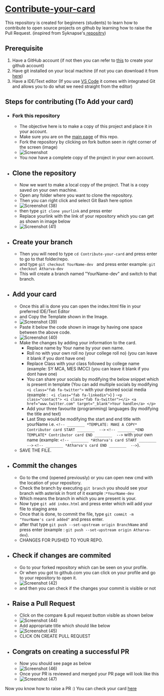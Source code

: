 # [Contribute-your-card](https://mes-s-imcc-pune.github.io/Contribute-your-card/)
This repository is created for beginners (students) to learn how to contribute to open source projects on github by learning how to raise the Pull Request. (inspired from Syknapse's[ repositry](https://github.com/Syknapse))

## Prerequisite

1. Have a GitHub account (if not then you can refer to [this](https://dev.to/iatharva/how-to-create-github-account-for-beginners-52k8) to create your github account)
2. Have git installed on your local machine (if not you can download it from [here](https://git-scm.com/downloads))
3. Have a IDE/Text editor (If you use [VS Code](https://code.visualstudio.com/ 'Visual Studio Code website') it comes with integrated Git and allows you to do what we need straight from the editor)

## Steps for contributing (To Add your card)

- ### Fork this repository
  - The objective here is to make a copy of this project and place it in your account.
  - Make sure you are on the [main page](https://github.com/MES-s-IMCC-Pune/Contribute-your-card) of this repo.
  - Fork the repository by clicking on fork button seen in right corner of the screen (image)
  - ![Screenshot](https://user-images.githubusercontent.com/25875102/151494138-9c0d85f9-e696-46a7-9362-cc8f813a6f26.png)
  - You now have a complete copy of the project in your own account.

- ## Clone the repository
  - Now we want to make a local copy of the project. That is a copy saved on your own machine.
  - Open any folder where you want to clone the repository.
  - Then you can right click and select Git Bash here option
  - ![Screenshot (38)](https://user-images.githubusercontent.com/25875102/151494492-07d75476-9673-4fcb-94ec-05c29536524f.png)
  - then type ``` git clone yourlink ``` and press enter
  - Replace yourlink with the link of your repository which you can get as shown in image below
  - ![Screenshot (41)](https://user-images.githubusercontent.com/25875102/151505001-9554ac2c-82e5-49e2-93a5-2250ace8d67a.png)


- ## Create your branch
  - Then you will need to type ``` cd Contribute-your-card ``` and press enter to go to that folder/repo.
  - and type ```git checkout YourName-dev ``` and press enter example: ``` git checkout Atharva-dev ```
  - This will create a branch named "YourName-dev" and switch to that branch.

- ## Add your card 
  - Once this all is done you can open the index.html file in your preferred IDE/Text Editor
  - and Copy the Template shown in the Image.
  - ![Screenshot (39)](https://user-images.githubusercontent.com/25875102/151495347-51f984e3-400b-48ee-b15c-6edcb8e62aa2.png)
  - Paste it below the code shown in image by having one space between the above code.
  - ![Screenshot (40)](https://user-images.githubusercontent.com/25875102/151495500-c6af9d63-7516-476b-9ffc-b32d649f56db.png)
  - Make the changes by adding your information to the card.
    - Replace name by Your name by your own name.
    - Roll no with your own roll no (your college roll no) (you can leave it blank if you dont have one) 
    - Replace Class with your class followed by college name (example: SY MCA, MES IMCC) (you can leave it blank if you dont have one) 
    - You can share your socials by modifying the below snippet which is present in template (You can add multiple socials by modifying ``` <i class="fab fa-twitter">``` with your desired social media (example : ``` <i class="fab fa-linkedin">```) )
    -```<p class="contact">
            <i class="fab fa-twitter"></i>
            <a href="www.twitter.com" target="_blank">Your handle</a>
          </p>```
    - Add your three favourite (programming) languages (by modifying the title and text)
    - Last Step would be modifying the start and end title with yourName i.e. ```<!-- ________ *TEMPLATE: MAKE A COPY* Contributor card START ________  -->``` ```<!-- ________*END TEMPLATE* Contributor card END ________  -->``` with your own name (example: ```<!-- ________ *Atharva's card START ________  -->``` ```<!-- ________ *Atharva's card END ________  -->```).
   - SAVE THE FILE.

- ## Commit the changes
  - Go to the cmd (opened previously) or you can open new cmd with the location of your repository.
  - Check the branch by executing ```git branch``` you should see  your branch with asterisk in front of it example :```*YourName-dev```
  - Which means the branch in which you are present is your.
  - Now type ```git add index.html``` and press enter which will add your file to staging area
  - Once that is done, to commit the file, type ``` git commit -m "YourName's card added" ``` and press enter.
  - after that type ``` git push --set-upstream origin BranchName ``` and press enter (example : ```git push --set-upstream origin Atharva-dev```).
  - CHANGES FOR PUSHED TO YOUR REPO.

- ## Check if changes are commited
  - Go to your forked repository which can be seen on your profile.
  - Or when you got to github.com you can click on your profile and go to your repository to open it.
  - ![Screenshot (42)](https://user-images.githubusercontent.com/25875102/151505507-eb6b68f1-4c85-4124-af5f-7c878238bab9.png)
  - and then you can check if the changes your commit is visible or not
 
- ## Raise a Pull Request
  - Click on the compare & pull request button visible as shown below
  - ![Screenshot (44)](https://user-images.githubusercontent.com/25875102/151506747-7b3a645d-b80d-44d6-b7b0-9f9a222282e5.png)
  - Add appropriate title which should like below
  - ![Screenshot (45)](https://user-images.githubusercontent.com/25875102/151506944-afdacb11-7759-444f-ba29-a2f48a779dc9.png)
  - CLICK ON CREATE PULL REQUEST
  
- ## Congrats on creating a successful PR
  - Now you should see page as below
  - ![Screenshot (46)](https://user-images.githubusercontent.com/25875102/151507672-77642da0-ea2a-4bb8-9f5b-efdf0533bfc0.png)
  - Once your PR is reviewed and merged your PR page will look like this 
  - ![Screenshot (47)](https://user-images.githubusercontent.com/25875102/151507731-afe4273d-2a52-4bd4-8c59-00e63e857b9e.png)

Now you know how to raise a PR :) 
You can check your card [here](https://mes-s-imcc-pune.github.io/Contribute-your-card/)
